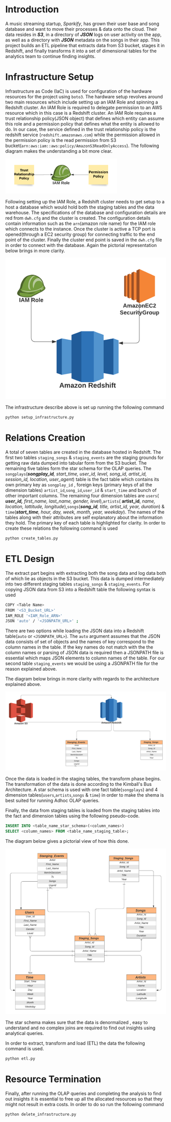 # 
# Introduction
A music streaming startup, *Sparkify*, has grown their user base and song database and want to move their processes & data onto the cloud. Their data resides in ***S3***, in a directory of ***JSON*** logs on user activity on the app, as well as a directory with ***JSON*** metadata on the songs in their app.
This project builds an ETL pipeline that extracts data from S3 bucket, stages it in Redshift, and finally transforms it into a set of dimensional tables for the analytics team to continue finding insights.

# Infrastructure Setup

Infrastructure as Code (IaC) is used for configuration of the hardware resources for the project using `boto3`. The hardware setup revolves around two main resources which include setting up an IAM Role and spinning a Redshift cluster. An IAM Role is required to delegate permission to an AWS resource which in this case is a Redshift cluster. An IAM Role requires a trust relationship policy(JSON object) that defines which entity can assume this role and a permission policy that defines what the entity is allowed to do. In our case, the service defined in the trust relationship policy is the redshift service (`redshift.amazonaws.com`) while the permission allowed in the permission policy is the read permission from S3 bucket(`arn:aws:iam::aws:policy/AmazonS3ReadOnlyAccess`). The following diagram makes the understanding a bit more clear.

![image info](https://github.com/anhassan/Data-WareHouse-Design-using-ETL-pipeline-with-AWS-S3-Redshift/blob/master/output-onlinepngtools.png)

Following setting up the IAM Role, a Redshift cluster needs to get setup to a host a database which would hold both the staging tables and the data warehouse. The specifications of the database and configuration details are red from `dwh.cfg` and the cluster is created.  The configuration details contain information such as the `arn`(amazon role name) for the IAM role which connects to the instance. Once the cluster is active a TCP port is opened(through a EC2 security group) for connecting traffic to the end point of the cluster. Finally the cluster end point is saved in the `dwh.cfg` file in order to connect with the database. Again the pictorial representation below brings in more clarity.

![image info](https://github.com/anhassan/Data-WareHouse-Design-using-ETL-pipeline-with-AWS-S3-Redshift/blob/master/Images/RedShift_Config.png)

The infrastructure describe above is set up running the following command
```bash
python setup_infrastructure.py
```

# Relations Creation
A total of seven tables are created in the database hosted in Redshift. The first two tables `staging_songs` & `staging_events` are the staging grounds for getting raw data dumped into tabular form from the S3 bucket. The remaining five tables form the star schema for the OLAP queries. The `songplays`(***songplay_id**, start_time, user_id, level, song_id, artist_id, session_id, location, user_agent*) table is the fact table which contains its own primary key as `songplay_id` , foreign keys (primary keys of all the dimension tables) `artist_id`,`song_id`,`user_id` & `start_time` and bunch of other important columns. The remaining four dimension tables are `users`(  _**user_id,** first_name, last_name, gender, level_),`artists`( **artist_id**, *name, location, lattitude, longitude*),`songs`(***song_id**, title, artist_id, year, duration*) & `time`(***start_time**, hour, day, week, month, year, weekday*). 	The names of the tables along with their attributes are self explanatory about the information they hold. The primary key of each table is highlighted for clarity.
In order to create these relations the following command is used
```bash
python create_tables.py
``` 

# ETL Design
The extract part begins with extracting both the song data and log data both of which lie as objects in the S3 bucket. This data is dumped intermediately into two different staging tables `staging_songs` & `staging_events`. For copying JSON data from S3 into a Redshift table the following syntax is used
```bash
COPY <Table Name>
FROM '<S3_Bucket_URL>'
IAM_ROLE '<IAM_Role_ARN>' 
JSON 'auto' / '<JSONPATH_URL>' ;
```
There are two options while loading the JSON data into a Redshift table(`auto` or `<JSONPATH_URL>`). The `auto` argument assumes that the JSON data consists of set of objects and the names of key correspond to the column names in the table. If the key names do not match with the the column names or parsing of JSON data is required then a JSONPATH file is essential which maps JSON elements to column names of the table. For our second table `staging_events` we would be using a JSONPATH file for the reason explained above.

The diagram below brings in more clarity with regards to the architecture explained above.

![image info](https://github.com/anhassan/Data-WareHouse-Design-using-ETL-pipeline-with-AWS-S3-Redshift/blob/master/Images/S3_Redshift_ETL.png)

Once the data is loaded in the staging tables, the transform phase begins. The transformation of the data is done according to the Kimball's Bus Architecture. A star schema is used with one fact table(`songplays`) and 4 dimension tables(`users`,`artists`,`songs` & `time`) in order to make the shema is best suited for running Adhoc OLAP queries.

Finally, the data from staging tables is loaded from the staging tables into the fact and dimension tables using the following pseudo-code.
```SQL
INSERT INTO <table_name_star_schema>(<column_names>)
SELECT <column_names> FROM <table_name_staging_table>;
```
The diagram below gives a pictorial view of how this done.

![image info](https://github.com/anhassan/Data-WareHouse-Design-using-ETL-pipeline-with-AWS-S3-Redshift/blob/master/Images/ETL_Staging_StarSchema_.png)

The star schema makes sure that the data is denormalized , easy to understand and no complex joins are required to find out insights using analytical queries.

In order to extract, transform and load (ETL) the data the following command is used.
```bash
python etl.py
```

# Resource Termination
Finally, after running the OLAP queries and completing the analysis to find out insights it is essential to free up all the allocated resources so that they might not result in extra costs. In order to do so run the following command
```bash
python delete_infrastructure.py
```
